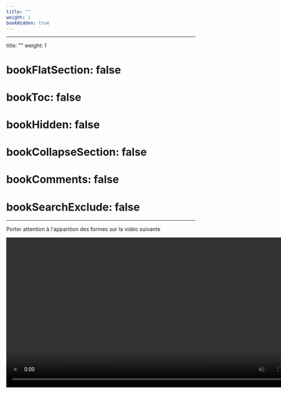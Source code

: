 ```yaml
---
title: ""
weight: 1
bookHidden: true
---
```



---
title: ""
weight: 1
# bookFlatSection: false
# bookToc: false
# bookHidden: false
# bookCollapseSection: false
# bookComments: false
# bookSearchExclude: false
---


<style>
pre > code {
	-webkit-touch-callout: text;
	-webkit-user-select: text;
	-khtml-user-select: text;
	-moz-user-select: text;
	-ms-user-select: text;
	user-select: text;
}
</style>


Porter attention à l'apparition des formes sur la vidéo suivante

<video width="800px" src="https://ciboulot.ca/cegep/420-4F5-MO/examens/02/application/examen02_01.mp4" type="video/mp4" controls="true">

Comment implanter l'affichage graduel d'une forme dans le dessin?

* Choisir `∅` si une option n'est pas nécessaire


<br>
<br>
<br>
<br>

{1:MCS:=avec une tâche~∅}{1:MCS:=du frontal, ~du dorsal, ~∅}{1:MCS:=créer des données pour la vue dessin~∅}<br>
{1:MCS:=avec une tâche~∅}{1:MCS:=du frontal, ~du dorsal, ~∅}{1:MCS:=s'assurer d'afficher les données de la vue dessin dès que possible~∅}<br>
{1:MCS:=avec une tâche~∅}{1:MCS:=du frontal, ~du dorsal, ~∅}{1:MCS:=transférer les événements de la souris vers les données de la vue~∅}<br>
{1:MCS:avec une tâche~=∅}{1:MCS:du frontal, ~du dorsal, ~=∅}{1:MCS:=ajuster la taille de la forme courante selon les événements de la souris~∅}<br>
{1:MCS:avec une tâche~=∅}{1:MCS:du frontal, ~du dorsal, ~=∅}{1:MCS:suite à un événement de la souris, ré-afficher la forme courante~=∅}<br>



